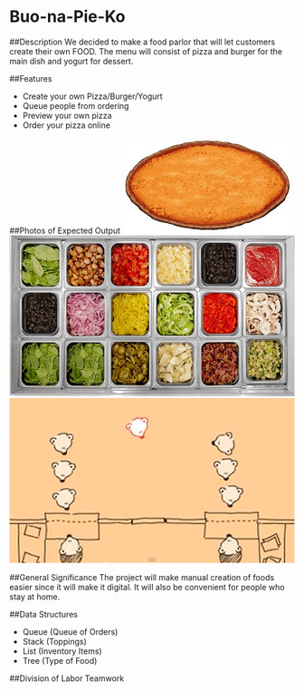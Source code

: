 # Buo-na-Pie-Ko

##Description
We decided to make a food parlor that will let customers create their own FOOD. The menu will consist of pizza and burger for the main dish and yogurt for dessert. 

##Features
- Create your own Pizza/Burger/Yogurt
- Queue people from ordering
- Preview your own pizza
- Order your pizza online

##Photos of Expected Output
![Screenshot](Picha.jpg)
![Screenshot](Choices.jpg)
![Screenshot](Queue.jpg)

##General Significance
The project will make manual creation of foods easier since it will make it digital. It will also be convenient for people who stay at home.

##Data Structures
- Queue (Queue of Orders)
- Stack (Toppings)
- List (Inventory Items)
- Tree (Type of Food)

##Division of Labor
Teamwork

